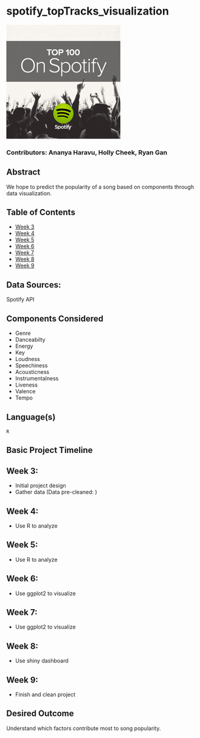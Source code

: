 # spotify_topTracks_visualization

![Image of Spotify Top Trakcs](https://github.com/hollycheek/spotify_topTracks_visualization/blob/master/spottop50.jpeg?raw=true)

### Contributors: Ananya Haravu, Holly Cheek, Ryan Gan

## Abstract 

We hope to predict the popularity of a song based on components through data visualization.

## Table of Contents
* [Week 3](#weekthree)
* [Week 4](#weekfour)
* [Week 5](#weekfive)
* [Week 6](#weeksix)
* [Week 7](#weekseven)
* [Week 8](#weekeight)
* [Week 9](#weeknine)

## Data Sources:
   Spotify API

## Components Considered
   + Genre
   + Danceabilty
   + Energy
   + Key
   + Loudness
   + Speechiness
   + Acousticness
   + Instrumentalness
   + Liveness
   + Valence
   + Tempo

 ## Language(s)
 	R

 ## Basic Project Timeline

## <a name='weekthree'></a>Week 3:
  + Initial project design
  + Gather data (Data pre-cleaned: )
## <a name='weekfour'></a>Week 4:
  + Use R to analyze
## <a name='weekfive'></a>Week 5:
 + Use R to analyze
## <a name='weeksix'></a>Week 6:
 + Use ggplot2 to visualize
## <a name='weekseven'></a>Week 7:
 + Use ggplot2 to visualize
## <a name='weekeight'></a>Week 8:
 + Use shiny dashboard
## <a name='weeknine'></a>Week 9:

 + Finish and clean project

  ## Desired Outcome

  Understand which factors contribute most to song popularity. 
